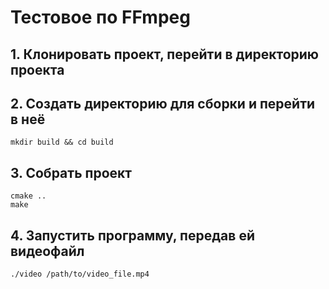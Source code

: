 # Тестовое по FFmpeg

## 1. Клонировать проект, перейти в директорию проекта
## 2. Создать директорию для сборки и перейти в неё
    mkdir build && cd build
## 3. Собрать проект
    cmake ..
    make 
## 4. Запустить программу, передав ей видеофайл
    ./video /path/to/video_file.mp4